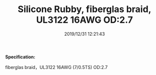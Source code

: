 ﻿---
layout: post 
title: Silicone Rubby, fiberglas braid, UL3122 16AWG OD:2.7
tags: UL3122
categories: wire-cable
overview: Silicone Rubby, fiberglas braid, UL3122 16AWG OD:2.7
series: FN10
part_number: A03122.16.006
thumb_img: static/202006/204-thumb-20200629083809.jpg
small_img: static/202006/204-20200629083809.jpg
date: 2019/12/31 12:21:43
---


<p>
	<b>Specification:</b> 
</p>
<p>
	fiberglas braid，UL3122 16AWG (7/0.5TS) OD:2.7
</p>
